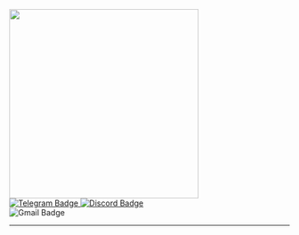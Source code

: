 <div align="left">
  <img src="https://media.tenor.com/v0iiMcNna4oAAAAd/capybara-capybara-hello.gif" width="340"/>
</div>

<div align="left">
  <a href="https://t.me/zxcpipidori">
    <img src="https://img.shields.io/badge/Telegram-blue?style=for-the-badge&logo=telegram&logoColor=white" alt="Telegram Badge"/>
  </a>

  <a href="https://discord.gg/wH4Epq">
    <img src="https://img.shields.io/badge/Discord-44iitoomp44ka-blue?style=for-the-badge&logo=discord&logoColor=white" alt="Discord Badge"/> 
  </a>
</div>

<div align="left">
    <img src="https://img.shields.io/badge/Gmail-ilya.toompie@gmail.com-white?style=for-the-badge&logo=Gmail&logoColor=red" alt="Gmail Badge"/>
</div>

---

